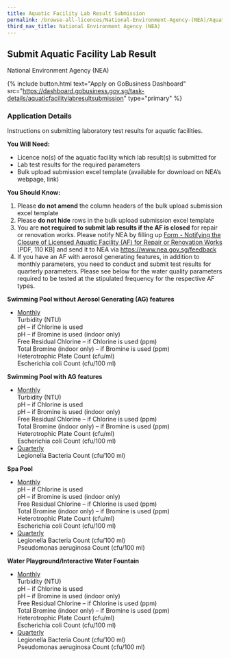 ```yaml
---
title: Aquatic Facility Lab Result Submission
permalink: /browse-all-licences/National-Environment-Agency-(NEA)/Aquatic-Facility-Lab-Result-Submission
third_nav_title: National Environment Agency (NEA)
---
```


## Submit Aquatic Facility Lab Result

National Environment Agency (NEA)

{% include button.html text="Apply on GoBusiness Dashboard" src="https://dashboard.gobusiness.gov.sg/task-details/aquaticfacilitylabresultsubmission" type="primary" %}

<H3>Application Details</H3>

<p>Instructions on submitting laboratory test results for aquatic facilities.</p> 
<p><strong>You Will Need:</strong></p> 
<ul> 
<li>Licence no(s) of the aquatic facility which lab result(s) is submitted for</li> 
<li>Lab test results for the required parameters</li> 
<li>Bulk upload submission excel template (available for download on NEA&rsquo;s webpage, link)</li> 
</ul> 
<p><strong>You Should Know:</strong></p> 
<ol> 
<li>Please <strong>do not amend</strong> the column headers of the bulk upload submission excel template</li> 
<li>Please <strong>do not hide</strong> rows in the bulk upload submission excel template</li> 
<li>You are <strong>not required to submit lab results if the AF is closed</strong> for repair or renovation works. Please notify NEA by filling up <a href="https://www.nea.gov.sg/docs/default-source/our-services/pollution-control/water-quality/form---notifying-the-closure-of-licensed-aquatic-facility-(af)-for-repair-or-renovation-works.pdf" target="_blank" rel="noopener">Form - Notifying the Closure of Licensed Aquatic Facility (AF) for Repair or Renovation Works</a> [PDF, 110 KB] and send it to NEA via <a href="https://www.nea.gov.sg/feedback" target="_blank" rel="noopener">https://www.nea.gov.sg/feedback</a></li> 
<li>If you have an AF with aerosol generating features, in addition to monthly parameters, you need to conduct and submit test results for quarterly parameters. Please see below for the water quality parameters required to be tested at the stipulated frequency for the respective AF types.</li> 
</ol> 
<p><strong>Swimming Pool without Aerosol Generating (AG) features</strong></p> 
<ul> 
<li><span style="text-decoration: underline;">Monthly</span><br>Turbidity (NTU)<br>pH &ndash; if Chlorine is used<br>pH &ndash; if Bromine is used (indoor only)<br>Free Residual Chlorine &ndash; if Chlorine is used (ppm)<br>Total Bromine (indoor only) &ndash; if Bromine is used (ppm)<br>Heterotrophic Plate Count (cfu/ml)<br>Escherichia coli Count (cfu/100 ml)</li> 
</ul> 
<p><strong>Swimming Pool with AG features</strong></p> 
<ul> 
<li><span style="text-decoration: underline;">Monthly</span><br>Turbidity (NTU)<br>pH &ndash; if Chlorine is used<br>pH &ndash; if Bromine is used (indoor only)<br>Free Residual Chlorine &ndash; if Chlorine is used (ppm)<br>Total Bromine (indoor only) &ndash; if Bromine is used (ppm)<br>Heterotrophic Plate Count (cfu/ml)<br>Escherichia coli Count (cfu/100 ml)</li> 
<li><span style="text-decoration: underline;">Quarterly</span><br>Legionella Bacteria Count (cfu/100 ml)</li> 
</ul> 
<p><strong>Spa Pool</strong></p> 
<ul> 
<li><span style="text-decoration: underline;">Monthly</span><br>pH &ndash; if Chlorine is used<br>pH &ndash; if Bromine is used (indoor only)<br>Free Residual Chlorine &ndash; if Chlorine is used (ppm)<br>Total Bromine (indoor only) &ndash; if Bromine is used (ppm)<br>Heterotrophic Plate Count (cfu/ml)<br>Escherichia coli Count (cfu/100 ml)</li> 
<li><span style="text-decoration: underline;">Quarterly</span><br>Legionella Bacteria Count (cfu/100 ml)<br>Pseudomonas aeruginosa Count (cfu/100 ml)</li> 
</ul> 
<p><strong>Water Playground/Interactive Water Fountain</strong></p> 
<ul> 
<li><span style="text-decoration: underline;">Monthly</span><br>Turbidity (NTU)<br>pH &ndash; if Chlorine is used<br>pH &ndash; if Bromine is used (indoor only)<br>Free Residual Chlorine &ndash; if Chlorine is used (ppm)<br>Total Bromine (indoor only) &ndash; if Bromine is used (ppm)<br>Heterotrophic Plate Count (cfu/ml)<br>Escherichia coli Count (cfu/100 ml)</li> 
<li><span style="text-decoration: underline;">Quarterly</span><br>Legionella Bacteria Count (cfu/100 ml)<br>Pseudomonas aeruginosa Count (cfu/100 ml)</li> 
</ul>

